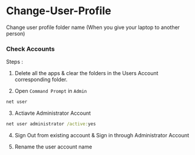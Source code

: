 # Change-User-Profile
Change user profile folder name (When you give your laptop to another person)

### Check Accounts 

Steps :

1. Delete all the apps & clear the folders in the Users Account corresponding folder.

2. Open `Command Prompt` in `Admin` 

```cmd
net user
```

3. Actiavte Administrator Account

```cmd
net user administrator /active:yes
```

4. Sign Out from existing account & Sign in through Administrator Account

5. Rename the user account name 
